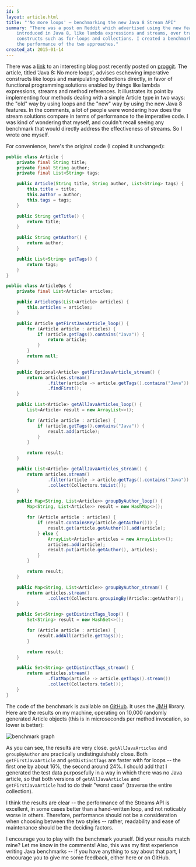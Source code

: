 ```yaml
---
id: 5
layout: article.html
title: "'No more loops' – benchmarking the new Java 8 Stream API"
summary: "There was a post on Reddit which advertised using the new features
	introduced in Java 8, like lambda expressions and streams, over traditional
	constructs such as for-loops and collections. I created a benchmark comparing
	the performance of the two approaches."
created_at: 2015-01-14
---
```


There was a [link](http://www.deadcoderising.com/java-8-no-more-loops/) to an interesting blog post recently posted on [proggit](http://www.reddit.com/r/programming/comments/2s5gj2/java_8_no_more_loops/). The article, titled 'Java 8: No more loops', advises eschewing imperative constructs like loops and manipulating collections directly, in favor of functional programming solutions enabled by things like lambda expressions, streams and method references. It illustrates its point by implementing four methods dealing with a simple Article type in two ways: the "old" way by using loops and the "new" way by using the new Java 8 features. In the comments, a lot of people were wondering how does the stream solutions compare in terms of performance to the imperative code. I was kind of wondering that myself, and couldn't recall seeing any benchmark that would directly address the effectiveness of streams. So I wrote one myself.

For convenience, here's the original code (I copied it unchanged):

```java
public class Article {
    private final String title;
    private final String author;
    private final List<String> tags;

    public Article(String title, String author, List<String> tags) {
        this.title = title;
        this.author = author;
        this.tags = tags;
    }

    public String getTitle() {
        return title;
    }

    public String getAuthor() {
        return author;
    }

    public List<String> getTags() {
        return tags;
    }
}

public class ArticleOps {
    private final List<Article> articles;

    public ArticleOps(List<Article> articles) {
        this.articles = articles;
    }

    public Article getFirstJavaArticle_loop() {
        for (Article article : articles) {
            if (article.getTags().contains("Java")) {
                return article;
            }
        }
        return null;
    }

    public Optional<Article> getFirstJavaArticle_stream() {
        return articles.stream()
                .filter(article -> article.getTags().contains("Java"))
                .findFirst();
    }

    public List<Article> getAllJavaArticles_loop() {
        List<Article> result = new ArrayList<>();

        for (Article article : articles) {
            if (article.getTags().contains("Java")) {
                result.add(article);
            }
        }

        return result;
    }

    public List<Article> getAllJavaArticles_stream() {
        return articles.stream()
                .filter(article -> article.getTags().contains("Java"))
                .collect(Collectors.toList());
    }

    public Map<String, List<Article>> groupByAuthor_loop() {
        Map<String, List<Article>> result = new HashMap<>();

        for (Article article : articles) {
            if (result.containsKey(article.getAuthor())) {
                result.get(article.getAuthor()).add(article);
            } else {
                ArrayList<Article> articles = new ArrayList<>();
                articles.add(article);
                result.put(article.getAuthor(), articles);
            }
        }

        return result;
    }

    public Map<String, List<Article>> groupByAuthor_stream() {
        return articles.stream()
                .collect(Collectors.groupingBy(Article::getAuthor));
    }

    public Set<String> getDistinctTags_loop() {
        Set<String> result = new HashSet<>();

        for (Article article : articles) {
            result.addAll(article.getTags());
        }

        return result;
    }

    public Set<String> getDistinctTags_stream() {
        return articles.stream()
                .flatMap(article -> article.getTags().stream())
                .collect(Collectors.toSet());
    }
}
```

The code of the benchmark is available on [GitHub](https://github.com/skinny85/no-more-loops-benchmark). It uses the [JMH](http://openjdk.java.net/projects/code-tools/jmh/) library. Here are the results on my machine, operating on 10,000 randomly generated Article objects (this is in microseconds per method invocation, so lower is better):

![benchmark graph](/assets/benchmark-graph.png)

As you can see, the results are very close. `getAllJavaArticles` and `groupByAuthor` are practically undistinguishably close. Both `getFirstJavaArticle` and `getDistinctTags` are faster with for loops -- the first one by about 16%, the second around 24%. I should add that I generated the test data purposefully in a way in which there was no Java article, so that both versions of `getAllJavaArticles` and `getFirstJavaArticle` had to do their "worst case" (traverse the entire collection).

I think the results are clear -- the performance of the Streams API is excellent, in some cases better than a hand-written loop, and not noticably worse in others. Therefore, performance should not be a consideration when choosing between the two styles -- rather, readability and ease of maintenance should be the deciding factors.

I encourage you to play with the benchmark yourself. Did your results match mine? Let me know in the comments! Also, this was my first experience writing Java benchmarks -- if you have anything to say about that part, I encourage you to give me some feedback, either here or on GitHub.
